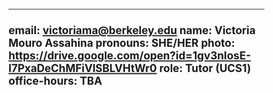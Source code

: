 
---
email: victoriama@berkeley.edu
name: Victoria Mouro Assahina
pronouns: SHE/HER
photo: https://drive.google.com/open?id=1gv3nIosE-l7PxaDeChMFiVlSBLVHtWr0
role: Tutor (UCS1)
office-hours: TBA
---
